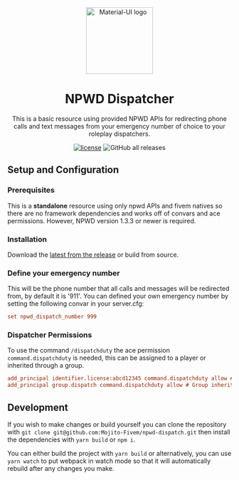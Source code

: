 <div align="center">
    <img href="https://projecterror.dev" width="150" src="https://i.tasoagc.dev/c1pD" alt="Material-UI logo" />
</div>
<h1 align="center">NPWD Dispatcher</h1>

<div align="center">
This is a basic resource using provided NPWD APIs for redirecting phone calls and text messages from your emergency number of choice to your roleplay dispatchers.
</div>

<div align="center">

[![license](https://img.shields.io/github/license/Mojito-Fivem/npwd-dispatch?style=for-the-badge)](https://github.com/mojito-fivem/npwd-dispatch/master/LICENSE)
![GitHub all releases](https://img.shields.io/github/downloads/mojito-fivem/npwd-dispatch/total?style=for-the-badge)
</div>

## Setup and Configuration

### Prerequisites
This is a **standalone** resource using only npwd APIs and fivem natives so there are no framework dependencies and works off of convars and ace permissions.
However, NPWD version 1.3.3 or newer is required.

### Installation
Download the [latest from the release](https://github.com/Mojito-Fivem/npwd-dispatch/releases/latest) or build from source.

### Define your emergency number
This will be the phone number that all calls and messages will be redirected from, by default it is '911'.
You can defined your own emergency number by setting the following convar in your server.cfg:

```cfg
set npwd_dispatch_number 999
```

### Dispatcher Permissions
To use the command `/dispatchduty` the ace permission `command.dispatchduty` is needed, this can be assigned to a player or inherited through a group.
```cfg
add_principal identifier.license:abcd12345 command.dispatchduty allow # Individual
add_principal group.dispatch command.dispatchduty allow # Group inheritence
```

## Development

If you wish to make changes or build yourself you can clone the repository with `git clone git@github.com:Mojito-Fivem/npwd-dispatch.git` then install the dependencies with `yarn build` or `npm i`.

You can either build the project with `yarn build` or alternatively, you can use `yarn watch` to put webpack in watch mode so that it will automatically rebuild after any changes you make.
